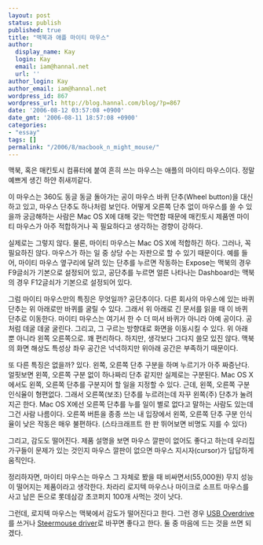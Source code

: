 ```yaml
---
layout: post
status: publish
published: true
title: "맥북과 애플 마이티 마우스"
author:
  display_name: Kay
  login: Kay
  email: iam@hannal.net
  url: ''
author_login: Kay
author_email: iam@hannal.net
wordpress_id: 867
wordpress_url: http://blog.hannal.com/blog/?p=867
date: '2006-08-12 03:57:08 +0900'
date_gmt: '2006-08-11 18:57:08 +0900'
categories:
- "essay"
tags: []
permalink: "/2006/8/macbook_n_might_mouse/"
---
```

<p>맥북, 혹은 매킨토시 컴퓨터에 붙여 흔히 쓰는 마우스는 애플의 마이티 마우스이다. 정말 예쁘게 생긴 하얀 쥐새끼같다.</p>
<p>이 마우스는 360도 동글 동글 돌아가는 공이 마우스 바퀴 단추(Wheel button)을 대신하고 있고, 마우스 단추도 하나처럼 보인다. 어떻게 오른쪽 단추 없이 마우스를 쓸 수 있을까 궁금해하는 사람은 Mac OS X에 대해 갖는 막연함 때문에 매킨토시 제품엔 마이티 마우스가 아주 적합하거나 꼭 필요하다고 생각하는 경향이 강하다.</p>
<p>실제로는 그렇지 않다. 물론, 마이티 마우스는 Mac OS X에 적합하긴 하다. 그러나, 꼭 필요하진 않다. 마우스가 하는 일 중 상당 수는 자판으로 할 수 있기 때문이다. 예를 들어, 마이티 마우스 옆구리에 달려 있는 단추를 누르면 작동하는 Expose는 맥북의 경우 F9글쇠가 기본으로 설정되어 있고, 공단추를 누르면 얼른 나타나는  Dashboard는 맥북의 경우 F12글쇠가 기본으로 설정되어 있다.</p>
<p>그럼 마이티 마우스만의 특징은 무엇일까? 공단추이다. 다른 회사의 마우스에 있는 바퀴 단추는 위 아래로만 바퀴를 굴릴 수 있다. 그래서 위 아래로 긴 문서를 읽을 때 이 바퀴 단추로 이동한다. 마이티 마우스는 여기서 한 수 더 떠서 바퀴가 아니라 아예 공이다. 공처럼 데굴 데굴 굴린다. 그리고, 그 구르는 방향대로 화면을 이동시킬 수 있다. 위 아래 뿐 아니라 왼쪽 오른쪽으로. 꽤 편리하다. 하지만, 생각보다 그다지 쓸모 있진 않다. 맥북의 화면 해상도 특성상 좌우 공간은 넉넉하지만 위아래 공간은 부족하기 때문이다.</p>
<p>또 다른 특징은 없을까? 있다. 왼쪽, 오른쪽 단추 구분을 하며 누르기가 아주 짜증난다. 얼핏보면 왼쪽, 오른쪽 구분 없이 하나짜리 단추 같지만 실제로는 구분된다. Mac OS X에서도 왼쪽, 오른쪽 단추를 구분지어 할 일을 지정할 수 있다. 근데, 왼쪽, 오른쪽 구분 인식율이 형편없다. 그래서 오른쪽(보조) 단추를 누르려는데 자꾸 왼쪽(주) 단추가 눌려지곤 한다. Mac OS X에선 오른쪽 단추를 누를 일이 별로 없다고 말하는 사람도 있는데 그건 사람 나름이다. 오른쪽 버튼을 종종 쓰는 내 입장에서 왼쪽, 오른쪽 단추 구분 인식율이 낮은 작동은 매우 불편하다. (스타크래프트 한 판 뛰어보면 비명도 지를 수 있다)</p>
<p>그리고, 감도도 떨어진다. 제품 설명을 보면 마우스 깔판이 없어도 좋다고 하는데 우리집 가구들이 문제가 있는 것인지 마우스 깔판이 없으면 마우스 지시자(cursor)가 답답하게 움직인다.</p>
<p>정리하자면, 마이티 마우스는 마우스 그 자체로 봤을 때 비싸면서(55,000원) 무지 성능이 떨어지는 제품이라고 생각한다. 차라리 로지텍 마우스나 마이크로 소프트 마우스를 사고 남은 돈으로 롯데삼강 초코퍼지 100개 사먹는 것이 낫다.</p>
<p>그런데, 로지텍 마우스는 맥북에서 감도가 떨어진다고 한다. 그런 경우 <a href="http://www.versiontracker.com/dyn/moreinfo/macosx/13443">USB Overdrive</a>를 쓰거나 <a href="http://www.apple.com/downloads/macosx/drivers/steermouse.html">Steermouse driver</a>로 바꾸면 좋다고 한다. 둘 중 마음에 드는 것을 쓰면 되겠다.</p>

